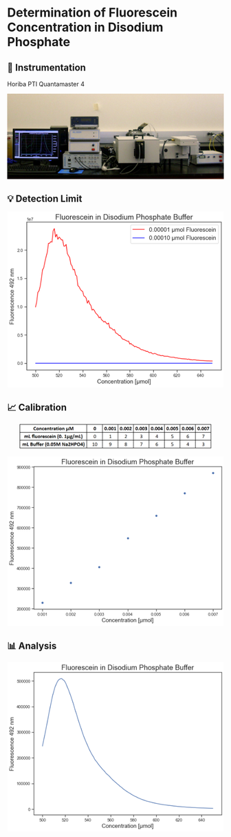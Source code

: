 # Determination of Fluorescein Concentration in Disodium Phosphate

## :electric_plug: Instrumentation 
Horiba PTI Quantamaster 4
<p align = "center">

<img src="img/instrument.jpg"  width="600">

</p>


## :bulb: Detection Limit
<p  align = "center" >
<img src="img/detection_limit.png">
</p>


## :chart_with_upwards_trend: Calibration
<p  align = "center" >
<img src="img/table.PNG", width="450">
</p>

<p  align = "center" >
<img src="img/fluorescein_conc.png">
</p>


##  :bar_chart: Analysis 

<p  align = "center" >
<img src="img/analyte.png">
</p>